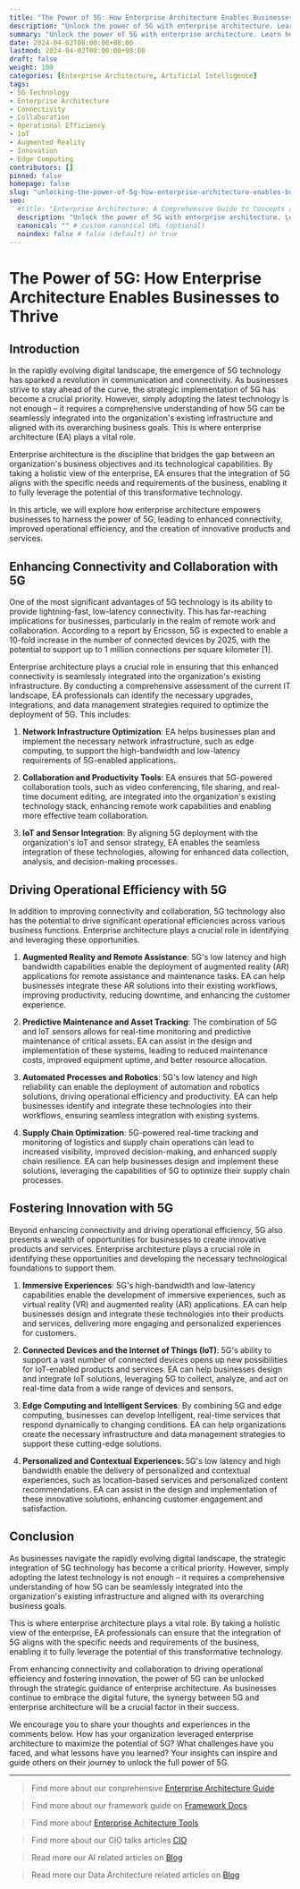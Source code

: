 ```yaml
---
title: "The Power of 5G: How Enterprise Architecture Enables Businesses to Thrive"
description: "Unlock the power of 5G with enterprise architecture. Learn how to leverage 5G for enhanced connectivity, operational efficiency, and innovative products and services. Optimize your business with the strategic integration of 5G and enterprise architecture."
summary: "Unlock the power of 5G with enterprise architecture. Learn how to leverage 5G for enhanced connectivity, operational efficiency, and innovative products and services. Optimize your business with the strategic integration of 5G and enterprise architecture."
date: 2024-04-02T08:00:00+08:00
lastmod: 2024-04-02T08:00:00+08:00
draft: false
weight: 100
categories: [Enterprise Architecture, Artificial Intelligence]
tags: 
- 5G Technology
- Enterprise Architecture
- Connectivity
- Collaboration
- Operational Efficiency
- IoT
- Augmented Reality
- Innovation
- Edge Computing
contributors: []
pinned: false
homepage: false
slug: "unlocking-the-power-of-5g-how-enterprise-architecture-enables-businesses-to-thrive"
seo:
  #title: "Enterprise Architecture: A Comprehensive Guide to Concepts and Industry Practices" # custom title (optional)
  description: "Unlock the power of 5G with enterprise architecture. Learn how to leverage 5G for enhanced connectivity, operational efficiency, and innovative products and services. Optimize your business with the strategic integration of 5G and enterprise architecture." # custom description (recommended)
  canonical: "" # custom canonical URL (optional)
  noindex: false # false (default) or true
---
```


# The Power of 5G: How Enterprise Architecture Enables Businesses to Thrive

## Introduction

In the rapidly evolving digital landscape, the emergence of 5G technology has sparked a revolution in communication and connectivity. As businesses strive to stay ahead of the curve, the strategic implementation of 5G has become a crucial priority. However, simply adopting the latest technology is not enough – it requires a comprehensive understanding of how 5G can be seamlessly integrated into the organization's existing infrastructure and aligned with its overarching business goals. This is where enterprise architecture (EA) plays a vital role.

Enterprise architecture is the discipline that bridges the gap between an organization's business objectives and its technological capabilities. By taking a holistic view of the enterprise, EA ensures that the integration of 5G aligns with the specific needs and requirements of the business, enabling it to fully leverage the potential of this transformative technology.

In this article, we will explore how enterprise architecture empowers businesses to harness the power of 5G, leading to enhanced connectivity, improved operational efficiency, and the creation of innovative products and services.

## Enhancing Connectivity and Collaboration with 5G

One of the most significant advantages of 5G technology is its ability to provide lightning-fast, low-latency connectivity. This has far-reaching implications for businesses, particularly in the realm of remote work and collaboration. According to a report by Ericsson, 5G is expected to enable a 10-fold increase in the number of connected devices by 2025, with the potential to support up to 1 million connections per square kilometer [1].

Enterprise architecture plays a crucial role in ensuring that this enhanced connectivity is seamlessly integrated into the organization's existing infrastructure. By conducting a comprehensive assessment of the current IT landscape, EA professionals can identify the necessary upgrades, integrations, and data management strategies required to optimize the deployment of 5G. This includes:

1. **Network Infrastructure Optimization**: EA helps businesses plan and implement the necessary network infrastructure, such as edge computing, to support the high-bandwidth and low-latency requirements of 5G-enabled applications.

2. **Collaboration and Productivity Tools**: EA ensures that 5G-powered collaboration tools, such as video conferencing, file sharing, and real-time document editing, are integrated into the organization's existing technology stack, enhancing remote work capabilities and enabling more effective team collaboration.

3. **IoT and Sensor Integration**: By aligning 5G deployment with the organization's IoT and sensor strategy, EA enables the seamless integration of these technologies, allowing for enhanced data collection, analysis, and decision-making processes.

## Driving Operational Efficiency with 5G

In addition to improving connectivity and collaboration, 5G technology also has the potential to drive significant operational efficiencies across various business functions. Enterprise architecture plays a crucial role in identifying and leveraging these opportunities.

1. **Augmented Reality and Remote Assistance**: 5G's low latency and high bandwidth capabilities enable the deployment of augmented reality (AR) applications for remote assistance and maintenance tasks. EA can help businesses integrate these AR solutions into their existing workflows, improving productivity, reducing downtime, and enhancing the customer experience.

2. **Predictive Maintenance and Asset Tracking**: The combination of 5G and IoT sensors allows for real-time monitoring and predictive maintenance of critical assets. EA can assist in the design and implementation of these systems, leading to reduced maintenance costs, improved equipment uptime, and better resource allocation.

3. **Automated Processes and Robotics**: 5G's low latency and high reliability can enable the deployment of automation and robotics solutions, driving operational efficiency and productivity. EA can help businesses identify and integrate these technologies into their workflows, ensuring seamless integration with existing systems.

4. **Supply Chain Optimization**: 5G-powered real-time tracking and monitoring of logistics and supply chain operations can lead to increased visibility, improved decision-making, and enhanced supply chain resilience. EA can help businesses design and implement these solutions, leveraging the capabilities of 5G to optimize their supply chain processes.

## Fostering Innovation with 5G

Beyond enhancing connectivity and driving operational efficiency, 5G also presents a wealth of opportunities for businesses to create innovative products and services. Enterprise architecture plays a crucial role in identifying these opportunities and developing the necessary technological foundations to support them.

1. **Immersive Experiences**: 5G's high-bandwidth and low-latency capabilities enable the development of immersive experiences, such as virtual reality (VR) and augmented reality (AR) applications. EA can help businesses design and integrate these technologies into their products and services, delivering more engaging and personalized experiences for customers.

2. **Connected Devices and the Internet of Things (IoT)**: 5G's ability to support a vast number of connected devices opens up new possibilities for IoT-enabled products and services. EA can help businesses design and integrate IoT solutions, leveraging 5G to collect, analyze, and act on real-time data from a wide range of devices and sensors.

3. **Edge Computing and Intelligent Services**: By combining 5G and edge computing, businesses can develop intelligent, real-time services that respond dynamically to changing conditions. EA can help organizations create the necessary infrastructure and data management strategies to support these cutting-edge solutions.

4. **Personalized and Contextual Experiences**: 5G's low latency and high bandwidth enable the delivery of personalized and contextual experiences, such as location-based services and personalized content recommendations. EA can assist in the design and implementation of these innovative solutions, enhancing customer engagement and satisfaction.

## Conclusion

As businesses navigate the rapidly evolving digital landscape, the strategic integration of 5G technology has become a critical priority. However, simply adopting the latest technology is not enough – it requires a comprehensive understanding of how 5G can be seamlessly integrated into the organization's existing infrastructure and aligned with its overarching business goals.

This is where enterprise architecture plays a vital role. By taking a holistic view of the enterprise, EA professionals can ensure that the integration of 5G aligns with the specific needs and requirements of the business, enabling it to fully leverage the potential of this transformative technology.

From enhancing connectivity and collaboration to driving operational efficiency and fostering innovation, the power of 5G can be unlocked through the strategic guidance of enterprise architecture. As businesses continue to embrace the digital future, the synergy between 5G and enterprise architecture will be a crucial factor in their success.

We encourage you to share your thoughts and experiences in the comments below. How has your organization leveraged enterprise architecture to maximize the potential of 5G? What challenges have you faced, and what lessons have you learned? Your insights can inspire and guide others on their journey to unlock the full power of 5G.


---

> Find more about our conprehensive [Enterprise Architecture Guide](/docs/ultimate-guides/chapter-1.1-introduction-of-enterprise-architecture/)

> Find more about our framework guide on [Framework Docs](/docs/frameworks/)

> Find more about [Enterprise Achitecture Tools](/docs/software-tools/)

> Find more about our CIO talks articles [CIO](/tags/cio/)

> Read more our AI related articles on [Blog](/tags/artificial-intelligence/)

> Read more our Data Architecture related articles on [Blog](/tags/data-architecture/)
